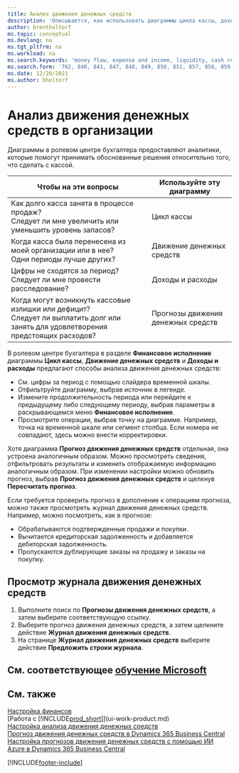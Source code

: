 ```yaml
---
title: Анализ движения денежных средств
description: 'Описывается, как использовать диаграммы цикла кассы, дохода и расхода, движения денежных средств и прогноза движения денежных средств для анализа и будущего переноса кассы в организацию и из нее.'
author: brentholtorf
ms.topic: conceptual
ms.devlang: na
ms.tgt_pltfrm: na
ms.workload: na
ms.search.keywords: 'money flow, expense and income, liquidity, cash receipts minus cash payments, Cartera'
ms.search.form: '762, 840, 841, 847, 848, 849, 850, 851, 857, 858, 859, 860, 862, 863, 865, 866, 867, 868, 869, 1818'
ms.date: 12/20/2021
ms.author: bholtorf
---
```

# Анализ движения денежных средств в организации
Диаграммы в ролевом центре бухгалтера предоставляют аналитики, которые помогут принимать обоснованные решения относительно того, что сделать с кассой.  

| Чтобы на эти вопросы | Используйте эту диаграмму |
| --- | --- |
| Как долго касса занята в процессе продаж?</br> Следует ли мне увеличить или уменьшить уровень запасов? |Цикл кассы |
| Когда касса была перенесена из моей организации или в нее?</br> Одни периоды лучше других? |Движение денежных средств |
| Цифры не сходятся за период?</br> Следует ли мне провести расследование? |Доходы и расходы |
| Когда могут возникнуть кассовые излишки или дефицит?</br> Следует ли выплатить долг или занять для удовлетворения предстоящих расходов? |Прогнозы движения денежных средств |

В ролевом центре бухгалтера в разделе **Финансовое исполнение** диаграммы **Цикл кассы**, **Движение денежных средств** и **Доходы и расходы** предлагают способы анализа движения денежных средств:  

* См. цифры за период с помощью слайдера временной шкалы.  
* Отфильтруйте диаграмму, выбрав источник в легенде.  
* Измените продолжительность периода или перейдите к предыдущему либо следующему периоду, выбрав параметры в раскрывающемся меню **Финансовое исполнение**.  
* Просмотрите операции, выбрав точку на диаграмме. Например, точка на временной шкале или сегмент столбца. Если номера не совпадают, здесь можно внести корректировки.  

Хотя диаграмма **Прогноз движения денежных средств** отдельная, она устроена аналогичным образом. Можно просмотреть сведения, отфильтровать результаты и изменить отображаемую информацию аналогичным образом. При изменении настройки можно обновить прогноз, выбрав **Прогноз движения денежных средств** и щелкнув **Пересчитать прогноз**.

Если требуется проверить прогноз в дополнение к операциям прогноза, можно также просмотреть журнал движения денежных средств. Например, можно посмотреть, как в прогнозе:

* Обрабатываются подтвержденные продажи и покупки.  
* Вычитается кредиторская задолженность и добавляется дебиторская задолженность.  
* Пропускаются дублирующие заказы на продажу и заказы на покупку.  

## Просмотр журнала движения денежных средств

1. Выполните поиск по **Прогнозы движения денежных средств**, а затем выберите соответствующую ссылку.  
2. Выберите прогноз движения денежных средств, а затем щелкните действие **Журнал движения денежных средств**.  
3. На странице **Журнал движения денежных средств** выберите действие **Предложить строки журнала**.  

## См. соответствующее [обучение Microsoft](/training/modules/forecast-cash-flow-dynamics-365-business-central/index)

## См. также

[Настройка финансов](finance-setup-finance.md)  
[Работа с [!INCLUDE[prod_short](includes/prod_short.md)]](ui-work-product.md)  
[Настройка анализа движения денежных средств](finance-setup-cash-flow-analyses.md)  
[Прогноз движения денежных средств в Dynamics 365 Business Central](/training/modules/forecast-cash-flow-dynamics-365-business-central/index)  
[Настройка прогнозов движения денежных средств с помощью ИИ Azure в Dynamics 365 Business Central](/training/modules/setup-cash-flow-forecasts/)  

[!INCLUDE[footer-include](includes/footer-banner.md)]
